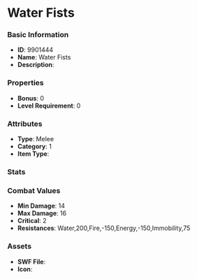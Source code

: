 # Water Fists



### Basic Information

- **ID**: 9901444
- **Name**: Water Fists
- **Description**: 

### Properties

- **Bonus**: 0
- **Level Requirement**: 0

### Attributes

- **Type**: Melee
- **Category**: 1
- **Item Type**: 

### Stats


### Combat Values

- **Min Damage**: 14
- **Max Damage**: 16
- **Critical**: 2
- **Resistances**: Water,200,Fire,-150,Energy,-150,Immobility,75

### Assets

- **SWF File**: 
- **Icon**: 

